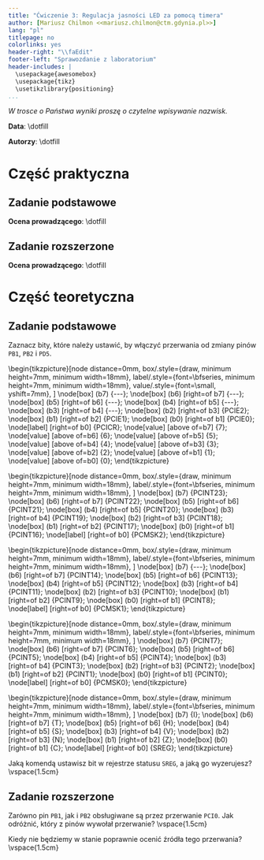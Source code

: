 ```yaml
---
title: "Ćwiczenie 3: Regulacja jasności LED za pomocą timera"
author: [Mariusz Chilmon <<mariusz.chilmon@ctm.gdynia.pl>>]
lang: "pl"
titlepage: no
colorlinks: yes
header-right: "\\faEdit"
footer-left: "Sprawozdanie z laboratorium"
header-includes: |
  \usepackage{awesomebox}
  \usepackage{tikz}
  \usetikzlibrary{positioning}
...
```


_W trosce o Państwa wyniki proszę o czytelne wpisywanie nazwisk._

**Data**: \dotfill

**Autorzy**: \dotfill

# Część praktyczna

## Zadanie podstawowe

**Ocena prowadzącego**: \dotfill

## Zadanie rozszerzone

**Ocena prowadzącego**: \dotfill

# Część teoretyczna

## Zadanie podstawowe

Zaznacz bity, które należy ustawić, by włączyć przerwania od zmiany pinów `PB1`, `PB2` i `PD5`.

\begin{tikzpicture}[node distance=0mm,
box/.style={draw, minimum height=7mm, minimum width=18mm},
label/.style={font=\bfseries, minimum height=7mm, minimum width=18mm},
value/.style={font=\small, yshift=7mm},
]
\node[box] (b7)               {---};
\node[box] (b6) [right=of b7] {---};
\node[box] (b5) [right=of b6] {---};
\node[box] (b4) [right=of b5] {---};
\node[box] (b3) [right=of b4] {---};
\node[box] (b2) [right=of b3] {PCIE2};
\node[box] (b1) [right=of b2] {PCIE1};
\node[box] (b0) [right=of b1] {PCIE0};
\node[label] [right=of b0] {PCICR};
\node[value] [above of=b7] {7};
\node[value] [above of=b6] {6};
\node[value] [above of=b5] {5};
\node[value] [above of=b4] {4};
\node[value] [above of=b3] {3};
\node[value] [above of=b2] {2};
\node[value] [above of=b1] {1};
\node[value] [above of=b0] {0};
\end{tikzpicture}

\begin{tikzpicture}[node distance=0mm,
box/.style={draw, minimum height=7mm, minimum width=18mm},
label/.style={font=\bfseries, minimum height=7mm, minimum width=18mm},
]
\node[box] (b7)               {PCINT23};
\node[box] (b6) [right=of b7] {PCINT22};
\node[box] (b5) [right=of b6] {PCINT21};
\node[box] (b4) [right=of b5] {PCINT20};
\node[box] (b3) [right=of b4] {PCINT19};
\node[box] (b2) [right=of b3] {PCINT18};
\node[box] (b1) [right=of b2] {PCINT17};
\node[box] (b0) [right=of b1] {PCINT16};
\node[label] [right=of b0] {PCMSK2};
\end{tikzpicture}

\begin{tikzpicture}[node distance=0mm,
box/.style={draw, minimum height=7mm, minimum width=18mm},
label/.style={font=\bfseries, minimum height=7mm, minimum width=18mm},
]
\node[box] (b7)               {---};
\node[box] (b6) [right=of b7] {PCINT14};
\node[box] (b5) [right=of b6] {PCINT13};
\node[box] (b4) [right=of b5] {PCINT12};
\node[box] (b3) [right=of b4] {PCINT11};
\node[box] (b2) [right=of b3] {PCINT10};
\node[box] (b1) [right=of b2] {PCINT9};
\node[box] (b0) [right=of b1] {PCINT8};
\node[label] [right=of b0] {PCMSK1};
\end{tikzpicture}

\begin{tikzpicture}[node distance=0mm,
box/.style={draw, minimum height=7mm, minimum width=18mm},
label/.style={font=\bfseries, minimum height=7mm, minimum width=18mm},
]
\node[box] (b7)               {PCINT7};
\node[box] (b6) [right=of b7] {PCINT6};
\node[box] (b5) [right=of b6] {PCINT5};
\node[box] (b4) [right=of b5] {PCINT4};
\node[box] (b3) [right=of b4] {PCINT3};
\node[box] (b2) [right=of b3] {PCINT2};
\node[box] (b1) [right=of b2] {PCINT1};
\node[box] (b0) [right=of b1] {PCINT0};
\node[label] [right=of b0] {PCMSK0};
\end{tikzpicture}

\begin{tikzpicture}[node distance=0mm,
box/.style={draw, minimum height=7mm, minimum width=18mm},
label/.style={font=\bfseries, minimum height=7mm, minimum width=18mm},
]
\node[box] (b7)               {I};
\node[box] (b6) [right=of b7] {T};
\node[box] (b5) [right=of b6] {H};
\node[box] (b4) [right=of b5] {S};
\node[box] (b3) [right=of b4] {V};
\node[box] (b2) [right=of b3] {N};
\node[box] (b1) [right=of b2] {Z};
\node[box] (b0) [right=of b1] {C};
\node[label] [right=of b0] {SREG};
\end{tikzpicture}

Jaką komendą ustawisz bit w rejestrze statusu `SREG`, a jaką go wyzerujesz?
\vspace{1.5cm}

## Zadanie rozszerzone

Zarówno pin `PB1`, jak i `PB2` obsługiwane są przez przerwanie `PCI0`. Jak odróżnić, który z pinów wywołał przerwanie?
\vspace{1.5cm}

Kiedy nie będziemy w stanie poprawnie ocenić źródła tego przerwania?
\vspace{1.5cm}

